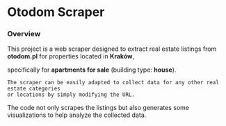 # Otodom Scraper

### Overview

This project is a web scraper designed to extract real estate listings from **otodom.pl** for properties located in **Kraków**,

specifically for **apartments for sale** (building type: **house**).

    The scraper can be easily adapted to collect data for any other real estate categories
    or locations by simply modifying the URL.

The code not only scrapes the listings but also generates some visualizations to help analyze the collected data.
